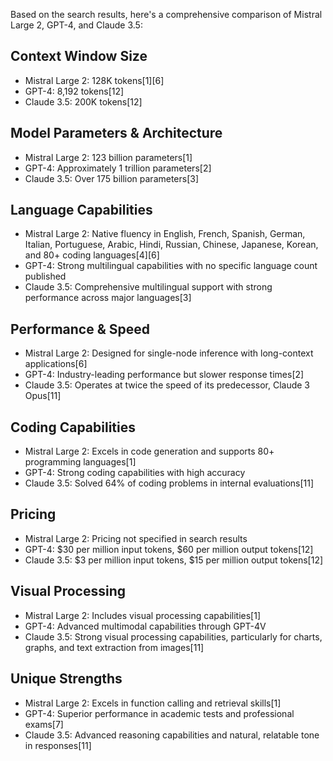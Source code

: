 Based on the search results, here's a comprehensive comparison of Mistral Large 2, GPT-4, and Claude 3.5:

## Context Window Size

- Mistral Large 2: 128K tokens\[1]\[6]
- GPT-4: 8,192 tokens\[12]
- Claude 3.5: 200K tokens\[12]

## Model Parameters & Architecture

- Mistral Large 2: 123 billion parameters\[1]
- GPT-4: Approximately 1 trillion parameters\[2]
- Claude 3.5: Over 175 billion parameters\[3]

## Language Capabilities

- Mistral Large 2: Native fluency in English, French, Spanish, German, Italian, Portuguese, Arabic, Hindi, Russian, Chinese, Japanese, Korean, and 80+ coding languages\[4]\[6]
- GPT-4: Strong multilingual capabilities with no specific language count published
- Claude 3.5: Comprehensive multilingual support with strong performance across major languages\[3]

## Performance & Speed

- Mistral Large 2: Designed for single-node inference with long-context applications\[6]
- GPT-4: Industry-leading performance but slower response times\[2]
- Claude 3.5: Operates at twice the speed of its predecessor, Claude 3 Opus\[11]

## Coding Capabilities

- Mistral Large 2: Excels in code generation and supports 80+ programming languages\[1]
- GPT-4: Strong coding capabilities with high accuracy
- Claude 3.5: Solved 64% of coding problems in internal evaluations\[11]

## Pricing

- Mistral Large 2: Pricing not specified in search results
- GPT-4: $30 per million input tokens, $60 per million output tokens\[12]
- Claude 3.5: $3 per million input tokens, $15 per million output tokens\[12]

## Visual Processing

- Mistral Large 2: Includes visual processing capabilities\[1]
- GPT-4: Advanced multimodal capabilities through GPT-4V
- Claude 3.5: Strong visual processing capabilities, particularly for charts, graphs, and text extraction from images\[11]

## Unique Strengths

- Mistral Large 2: Excels in function calling and retrieval skills\[1]
- GPT-4: Superior performance in academic tests and professional exams\[7]
- Claude 3.5: Advanced reasoning capabilities and natural, relatable tone in responses\[11]

&#x20;
